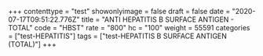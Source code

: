 +++
contenttype = "test"
showonlyimage = false
draft = false
date = "2020-07-17T09:51:22.776Z"
title = "ANTI HEPATITIS B SURFACE ANTIGEN - TOTAL"
code = "HBST"
rate = "800"
hc = "100"
weight = 55591
categories = ["test-HEPATITIS"]
tags = ["test-HEPATITIS B SURFACE ANTIGEN (TOTAL)"]
+++

